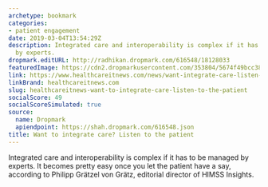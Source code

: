 ```yaml
---
archetype: bookmark
categories:
- patient engagement
date: 2019-03-04T13:54:29Z
description: Integrated care and interoperability is complex if it has to be managed
  by experts.
dropmark.editURL: http://radhikan.dropmark.com/616548/18128033
featuredImage: https://cdn2.dropmarkusercontent.com/353804/5674f49bcc381d8a68fb59c89ea420184f407784e4908a7db63a0d87c7bd99b7/thumbnail/DataMgmt712_0.jpg?Expires=1557430063&Signature=KSNvFNGzdg~MQnrW48meB1Uw2vy6MwgaU7OTmb7LkYSJ-c6QRmlhxcqTpW4h9UyVe~ePpgiZ7JGWify3gLBcKz-snEcf4~t1EzYzELcw5ec~4dDcQ7MV7K2IOEpwfbCGlvqYMQGRhN970Rh9DlCq7le3WnSZBdj9nN8oTnKWg14Gwefn3l6G5iE4U4ODyD3lKxNMPJLOI1u4hLK0YEDv4s7n0FON1lY-OyXrZfA9TwdEruxTWOwxLhBc26RK9Gcym28RzOI4ETpXa58WUeRGorQcQZ6dvRyPRSrJ4vmlyBJYl4epB2rFIfDIsvnEi3sss467hC1a5jEkeoN5ZdlzfQ__&Key-Pair-Id=APKAITQYWVEN757ZA4KQ
link: https://www.healthcareitnews.com/news/want-integrate-care-listen-patient
linkBrand: healthcareitnews.com
slug: healthcareitnews-want-to-integrate-care-listen-to-the-patient
socialScore: 49
socialScoreSimulated: true
source:
  name: Dropmark
  apiendpoint: https://shah.dropmark.com/616548.json
title: Want to integrate care? Listen to the patient
---
```

Integrated care and interoperability is complex if it has to be managed by experts. It becomes pretty easy once you let the patient have a say, according to Philipp Grätzel von Grätz, editorial director of HIMSS Insights.